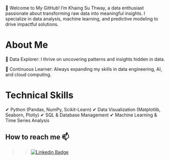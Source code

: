👋 Welcome to My GitHub!
I’m Khaing Su Thway, a data enthusiast passionate about transforming raw data into meaningful insights. I specialize in data analysis, machine learning, and predictive modeling to drive impactful solutions.

# About Me

🔹 Data Explorer: I thrive on uncovering patterns and insights hidden in data.

🔹 Continuous Learner: Always expanding my skills in data engineering, AI, and cloud computing.

# Technical Skills
✔ Python (Pandas, NumPy, Scikit-Learn)
✔ Data Visualization (Matplotlib, Seaborn, Plotly)
✔ SQL & Database Management
✔ Machine Learning & Time Series Analysis
 
## How to reach me 📫
>>[![Linkedin Badge](https://img.shields.io/badge/-LinkedIn-blue?style=flat&logo=Linkedin&logoColor=white)](https://www.linkedin.com/in/khaing-su-thway-81a82512b)

<!---
KhaingSuThway/KhaingSuThway is a ✨ special ✨ repository because its `README.md` (this file) appears on your GitHub profile.
You can click the Preview link to take a look at your changes.
--->


